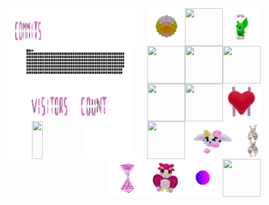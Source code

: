
<div>
    <div display="inline-block">
        <img align="left"   width="1%"    height="75x"  src="./assets/spacer.png"/>
        <img align="left"   width="15.0%" height="75px" src="./assets/commits.svg"/>
        <img align="left"   width="35%"   height="75x"  src="./assets/spacer.png"/>
        <img align="right"  width="75px"  height="75px" src="./assets/grimLeaper.gif"/>
        <img align="right"  width="75px"  height="75px" src="./assets/rattata.gif"/>
        <img align="right"  width="75px"  height="75px" src="./assets/poke.gif"/>
        <img align="right"  width="75px"  height="75px" src="./assets/butterfree.gif"/>
    </div>
    <div display ="inline-block">
        <img align="left"   width="7%"  height="75x" src="./assets/spacer.png"/>
        <img align="left"   width="40%" height="75px" src= "./assets/contributions.svg"/>
        <img align="left"   width="3%" height="75px" src="./assets/spacer.png"/>
        <img align="right"  width="75px"  height="75px" src="./assets/purugly.gif"/>
        <img align="right"  width="75px"  height="75px" src="./assets/fidgetToy.gif"/>
        <img align="right"  width="75px"  height="75px" src="./assets/heart.gif"/>
        <img align="right"  width="75px"  height="75px" src="./assets/mandelbrot.gif"/>
    </div>
    <div display="inline-block">
        <img align="left"   width="7%"  height="75x"  src="./assets/spacer.png"/>
        <img align="left"   width="20%" height="75px" src="./assets/visitors.svg"/> 
        <img align="left"   width="15%" height="75px" src="./assets/count.svg"/> 
        <img align="left"   width="7%"  height="75px"src="./assets/spacer.png"/>
        <img align="right"  width="75px"   height="75px" src="./assets/flowerGarden.gif"/>
        <img align="right"  width="40px"    height="75px" src="./assets/gene.gif"/>
        <img align="right"  width="110px"   height="75px" src="./assets/milkers.gif"/>
        <img align="right"  width="75px"    height="75px" src="./assets/growlithe.gif"/>
    </div>
        <div display="inline-block">
        <img align="left"   width="10%"  height="75x" src="./assets/spacer.png"/>
        <img align="left"   width="20%" height="75x" src="https://profile-counter.glitch.me/mollybeach/count.svg"/>
        <img align="left"   width="20%"    height="75px" src="./assets/spacer.png"/>
        <img align="right"  width="75px"   height="75px" src="./assets/horseSea.gif"/>
        <img align="right"  width="75px"   height="75px" src="./assets/virus.gif"/>
        <img align="right"  width="75px"   height="75px"  src="./assets/owl.gif"/>
        <img align="right"  width="75px"   height="75px" src="./assets/zap.gif"/>
    </div>
</div>
